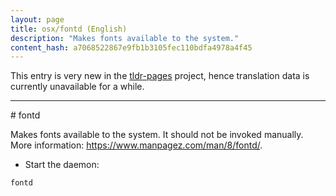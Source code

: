```yaml
---
layout: page
title: osx/fontd (English)
description: "Makes fonts available to the system."
content_hash: a7068522867e9fb1b3105fec110bdfa4978a4f45
---
```


This entry is very new in the [tldr-pages](https://github.com/tldr-pages/tldr) project, hence translation data is currently unavailable for a while.

<hr># fontd

Makes fonts available to the system.
It should not be invoked manually.
More information: <https://www.manpagez.com/man/8/fontd/>.

- Start the daemon:

`fontd`
